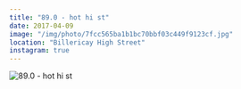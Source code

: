 ```yaml
---
title: "89.0 - hot hi st"
date: 2017-04-09
image: "/img/photo/7fcc565ba1b1bc70bbf03c449f9123cf.jpg"
location: "Billericay High Street"
instagram: true
---
```


![89.0 - hot hi st](/img/photo/7fcc565ba1b1bc70bbf03c449f9123cf.jpg)
